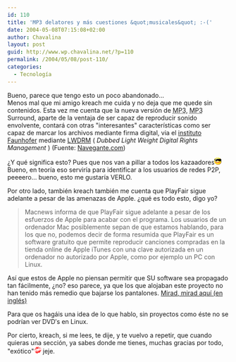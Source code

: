 ```yaml
---
id: 110
title: 'MP3 delatores y más cuestiones &quot;musicales&quot; :-('
date: 2004-05-08T07:15:08+02:00
author: Chavalina
layout: post
guid: http://www.wp.chavalina.net/?p=110
permalink: /2004/05/08/post-110/
categories:
  - Tecnología
---
```

Bueno, parece que tengo esto un poco abandonado…  
Menos mal que mi amigo <span class="alguien">kreach</span> me cuida y no deja que me quede sin contenidos. Esta vez me cuenta que la nueva versión de <acronym title="MPEG-1 Audio Layer 3">MP3</acronym>, <acronym title="MPEG-1 Audio Layer 3">MP3</acronym> Surround, aparte de la ventaja de ser capaz de reproducir sonido envolvente, contará con otras "interesantes" caracter&iacute;sticas como ser capaz de marcar los archivos mediante firma digital, via el <a href="http://www.iis.fraunhofer.de/amm/techinf/ipmp/" target="_blank">instituto Faunhofer</a> mediante <a href="http://www.lwdrm.com/eng/" target="_blank">LWDRM</a> ( _Dubbed Light Weight Digital Rights Management_ ) <span class="cita">(Fuente: <a href="http://www.elmundo.es/navegante/2004/05/03/esociedad/1083579487.html" target="_blank">Navegante.com</a>)</span>

&iquest;Y qué significa esto? Pues que nos van a pillar a todos los kazaadores<img src="/imagenes/emoticonos/gafas.gif" alt="gafas de sol" width="16" height="16" />  
Bueno, en teor&iacute;a eso servir&iacute;a para identificar a los usuarios de redes P2P, peeeero… bueno, esto me gustar&iacute;a VERLO.

Por otro lado, también <span class="alguien">kreach</span> también me cuenta que PlayFair sigue adelante a pesar de las amenazas de Apple. &iquest;qué es todo esto, digo yo? 

> Macnews informa de que PlayFair sigue adelante a pesar de los esfuerzos de Apple para acabar con el programa. Los usuarios de un ordenador Mac posiblemente sepan de que estamos hablando, para los que no, podemos decir de forma resumida que PlayFair es un software gratuito que permite reproducir canciones compradas en la tienda online de Apple iTunes con una clave autorizada en un ordenador no autorizado por Apple, como por ejemplo un PC con Linux. 

As&iacute; que estos de Apple no piensan permitir que SU software sea propagado tan fácilmente, &iquest;no? eso parece, ya que los que alojaban este proyecto no han tenido más remedio que bajarse los pantalones. <a href="http://sarovar.org/forum/forum.php?forum_id=474" target="_blank">Mirad, mirad aqu&iacute; (en inglés) </a>

Para que os hagáis una idea de lo que hablo, sin proyectos como éste no se podr&iacute;an ver DVD&prime;s en Linux. 

Por cierto, kreach, si me lees, te dije, y te vuelvo a repetir, que cuando quieras una sección, ya sabes donde me tienes, muchas gracias por todo, "exótico"<img src="/imagenes/emoticonos/beso.gif" alt="beso" width="16" height="16" /> jeje.